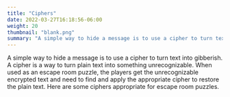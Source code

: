 ```yaml
---
title: "Ciphers"
date: 2022-03-27T16:18:56-06:00
weight: 20
thumbnail: "blank.png"
summary: "A simple way to hide a message is to use a cipher to turn text into gibberish."
---
```


A simple way to hide a message is to use a cipher to turn text into
gibberish. A cipher is a way to turn plain text into something
unrecognizable. When used as an escape room puzzle, the players get the
unrecognizable encrypted text and need to find and apply the appropriate
cipher to restore the plain text. Here are some ciphers appropriate for
escape room puzzles.
